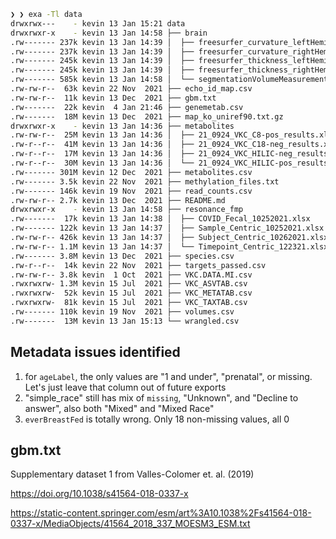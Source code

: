 
```sh
❯ ❯ exa -Tl data
drwxrwx---    - kevin 13 Jan 15:21 data
drwxrwxr-x    - kevin 13 Jan 14:58 ├── brain
.rw------- 237k kevin 13 Jan 14:39 │  ├── freesurfer_curvature_leftHemi_oct2021.csv
.rw------- 237k kevin 13 Jan 14:39 │  ├── freesurfer_curvature_rightHemi_oct2021.csv
.rw------- 245k kevin 13 Jan 14:39 │  ├── freesurfer_thickness_leftHemi_oct2021.csv
.rw------- 245k kevin 13 Jan 14:39 │  ├── freesurfer_thickness_rightHemi_oct2021.csv
.rw------- 585k kevin 13 Jan 14:58 │  └── segmentationVolumeMeasurements_oct2021.csv
.rw-rw-r--  63k kevin 22 Nov  2021 ├── echo_id_map.csv
.rw-rw-r--  11k kevin 13 Dec  2021 ├── gbm.txt
.rw-------  22k kevin  4 Jan 21:46 ├── genemetab.csv
.rw-------  18M kevin 13 Dec  2021 ├── map_ko_uniref90.txt.gz
drwxrwxr-x    - kevin 13 Jan 14:36 ├── metabolites
.rw-rw-r--  25M kevin 13 Jan 14:36 │  ├── 21_0924_VKC_C8-pos_results.xlsx
.rw-r--r--  41M kevin 13 Jan 14:36 │  ├── 21_0924_VKC_C18-neg_results.xlsx
.rw-r--r--  17M kevin 13 Jan 14:36 │  ├── 21_0924_VKC_HILIC-neg_results.xlsx
.rw-r--r--  30M kevin 13 Jan 14:36 │  └── 21_0924_VKC_HILIC-pos_results.xlsx
.rw------- 301M kevin 12 Dec  2021 ├── metabolites.csv
.rw------- 3.5k kevin 22 Nov  2021 ├── methylation_files.txt
.rw------- 146k kevin 19 Nov  2021 ├── read_counts.csv
.rw-rw-r-- 2.7k kevin 13 Dec  2021 ├── README.md
drwxrwxr-x    - kevin 13 Jan 14:58 ├── resonance_fmp
.rw-------  17k kevin 13 Jan 14:38 │  ├── COVID_Fecal_10252021.xlsx
.rw------- 122k kevin 13 Jan 14:37 │  ├── Sample_Centric_10252021.xlsx
.rw-rw-r-- 426k kevin 13 Jan 14:37 │  ├── Subject_Centric_10262021.xlsx
.rw-rw-r-- 1.1M kevin 13 Jan 14:37 │  └── Timepoint_Centric_122321.xlsx
.rw------- 3.8M kevin 13 Dec  2021 ├── species.csv
.rw-r--r--  14k kevin 22 Nov  2021 ├── targets_passed.csv
.rw-rw-r-- 3.8k kevin  1 Oct  2021 ├── VKC.DATA.MI.csv
.rwxrwxrw- 1.3M kevin 15 Jul  2021 ├── VKC_ASVTAB.csv
.rwxrwxrw-  52k kevin 15 Jul  2021 ├── VKC_METATAB.csv
.rwxrwxrw-  81k kevin 15 Jul  2021 ├── VKC_TAXTAB.csv
.rw------- 110k kevin 19 Nov  2021 ├── volumes.csv
.rw-------  13M kevin 13 Jan 15:13 └── wrangled.csv
```

## Metadata issues identified

1. for `ageLabel`, the only values are "1 and under", "prenatal", or missing.
   Let's just leave that column out of future exports
2. "simple_race" still has mix of `missing`, "Unknown", and "Decline to answer",
   also both "Mixed" and "Mixed Race"
3. `everBreastFed` is totally wrong. Only 18 non-missing values, all 0

## gbm.txt

Supplementary dataset 1 from Valles-Colomer et. al. (2019)

https://doi.org/10.1038/s41564-018-0337-x

https://static-content.springer.com/esm/art%3A10.1038%2Fs41564-018-0337-x/MediaObjects/41564_2018_337_MOESM3_ESM.txt